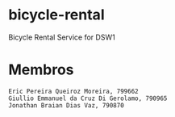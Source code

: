 # bicycle-rental
Bicycle Rental Service for DSW1

# Membros
~~~
Eric Pereira Queiroz Moreira, 799662
Giullio Emmanuel da Cruz Di Gerolamo, 790965
Jonathan Braian Dias Vaz, 790870
